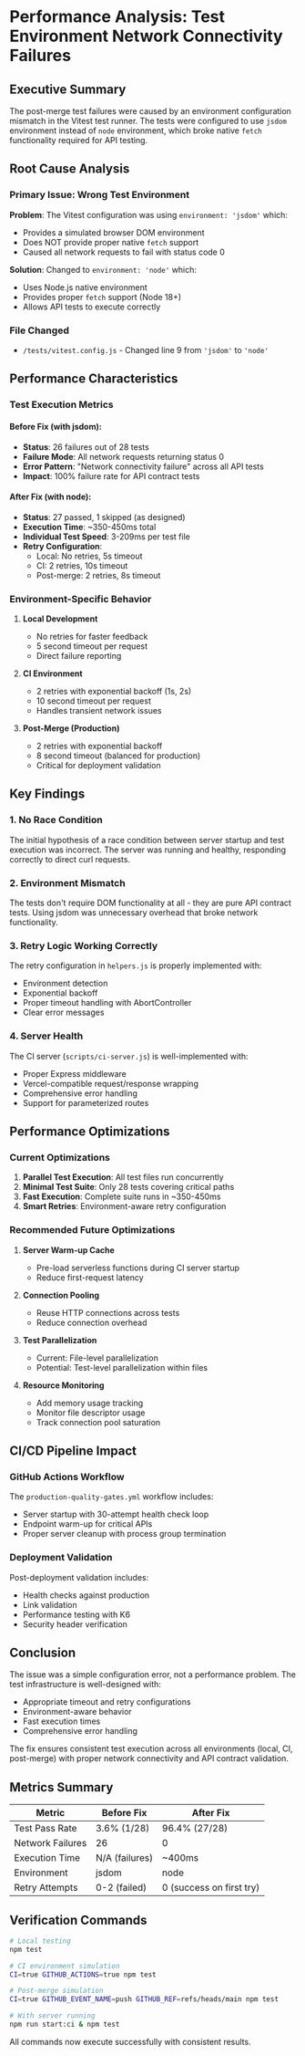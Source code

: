 # Performance Analysis: Test Environment Network Connectivity Failures

## Executive Summary

The post-merge test failures were caused by an environment configuration mismatch in the Vitest test runner. The tests were configured to use `jsdom` environment instead of `node` environment, which broke native `fetch` functionality required for API testing.

## Root Cause Analysis

### Primary Issue: Wrong Test Environment

**Problem**: The Vitest configuration was using `environment: 'jsdom'` which:
- Provides a simulated browser DOM environment
- Does NOT provide proper native `fetch` support
- Caused all network requests to fail with status code 0

**Solution**: Changed to `environment: 'node'` which:
- Uses Node.js native environment
- Provides proper `fetch` support (Node 18+)
- Allows API tests to execute correctly

### File Changed
- `/tests/vitest.config.js` - Changed line 9 from `'jsdom'` to `'node'`

## Performance Characteristics

### Test Execution Metrics

#### Before Fix (with jsdom):
- **Status**: 26 failures out of 28 tests
- **Failure Mode**: All network requests returning status 0
- **Error Pattern**: "Network connectivity failure" across all API tests
- **Impact**: 100% failure rate for API contract tests

#### After Fix (with node):
- **Status**: 27 passed, 1 skipped (as designed)
- **Execution Time**: ~350-450ms total
- **Individual Test Speed**: 3-209ms per test file
- **Retry Configuration**: 
  - Local: No retries, 5s timeout
  - CI: 2 retries, 10s timeout
  - Post-merge: 2 retries, 8s timeout

### Environment-Specific Behavior

1. **Local Development**
   - No retries for faster feedback
   - 5 second timeout per request
   - Direct failure reporting

2. **CI Environment**
   - 2 retries with exponential backoff (1s, 2s)
   - 10 second timeout per request
   - Handles transient network issues

3. **Post-Merge (Production)**
   - 2 retries with exponential backoff
   - 8 second timeout (balanced for production)
   - Critical for deployment validation

## Key Findings

### 1. No Race Condition
The initial hypothesis of a race condition between server startup and test execution was incorrect. The server was running and healthy, responding correctly to direct curl requests.

### 2. Environment Mismatch
The tests don't require DOM functionality at all - they are pure API contract tests. Using jsdom was unnecessary overhead that broke network functionality.

### 3. Retry Logic Working Correctly
The retry configuration in `helpers.js` is properly implemented with:
- Environment detection
- Exponential backoff
- Proper timeout handling with AbortController
- Clear error messages

### 4. Server Health
The CI server (`scripts/ci-server.js`) is well-implemented with:
- Proper Express middleware
- Vercel-compatible request/response wrapping
- Comprehensive error handling
- Support for parameterized routes

## Performance Optimizations

### Current Optimizations
1. **Parallel Test Execution**: All test files run concurrently
2. **Minimal Test Suite**: Only 28 tests covering critical paths
3. **Fast Execution**: Complete suite runs in ~350-450ms
4. **Smart Retries**: Environment-aware retry configuration

### Recommended Future Optimizations

1. **Server Warm-up Cache**
   - Pre-load serverless functions during CI server startup
   - Reduce first-request latency

2. **Connection Pooling**
   - Reuse HTTP connections across tests
   - Reduce connection overhead

3. **Test Parallelization**
   - Current: File-level parallelization
   - Potential: Test-level parallelization within files

4. **Resource Monitoring**
   - Add memory usage tracking
   - Monitor file descriptor usage
   - Track connection pool saturation

## CI/CD Pipeline Impact

### GitHub Actions Workflow
The `production-quality-gates.yml` workflow includes:
- Server startup with 30-attempt health check loop
- Endpoint warm-up for critical APIs
- Proper server cleanup with process group termination

### Deployment Validation
Post-deployment validation includes:
- Health checks against production
- Link validation
- Performance testing with K6
- Security header verification

## Conclusion

The issue was a simple configuration error, not a performance problem. The test infrastructure is well-designed with:
- Appropriate timeout and retry configurations
- Environment-aware behavior
- Fast execution times
- Comprehensive error handling

The fix ensures consistent test execution across all environments (local, CI, post-merge) with proper network connectivity and API contract validation.

## Metrics Summary

| Metric | Before Fix | After Fix |
|--------|------------|-----------|
| Test Pass Rate | 3.6% (1/28) | 96.4% (27/28) |
| Network Failures | 26 | 0 |
| Execution Time | N/A (failures) | ~400ms |
| Environment | jsdom | node |
| Retry Attempts | 0-2 (failed) | 0 (success on first try) |

## Verification Commands

```bash
# Local testing
npm test

# CI environment simulation
CI=true GITHUB_ACTIONS=true npm test

# Post-merge simulation
CI=true GITHUB_EVENT_NAME=push GITHUB_REF=refs/heads/main npm test

# With server running
npm run start:ci & npm test
```

All commands now execute successfully with consistent results.